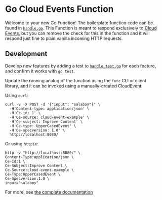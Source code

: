 # Go Cloud Events Function

Welcome to your new Go Function! The boilerplate function code can be found in [`handle.go`](handle.go). This Function is meant to respond exclusively to [Cloud Events](https://cloudevents.io/), but you can remove the check for this in the function and it will respond just fine to plain vanilla incoming HTTP requests.

## Development

Develop new features by adding a test to [`handle_test.go`](handle_test.go) for each feature, and confirm it works with `go test`.

Update the running analog of the function using the `func` CLI or client library, and it can be invoked using a manually-created CloudEvent:

Using `curl`: 

```console
curl -v -X POST -d '{"input": "salaboy"}' \
  -H'Content-type: application/json' \
  -H'Ce-id: 1' \
  -H'Ce-source: cloud-event-example' \
  -H'Ce-subject: Improve Content' \
  -H'Ce-type: UpperCasedEvent' \
  -H'Ce-specversion: 1.0' \
  http://localhost:8080/
```

Or using `httpie`:

```console
http -v "http://localhost:8080/" \
Content-Type:application/json \
Ce-Id:1 \
Ce-Subject:Improve Content \
Ce-Source:cloud-event-example \
Ce-Type:UpperCasedEvent \
Ce-Specversion:1.0 \
input="salaboy"
```

For more, see [the complete documentation]('https://github.com/knative-sandbox/kn-plugin-func/tree/main/docs')

